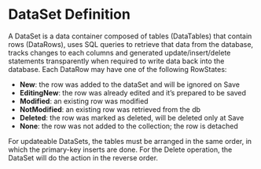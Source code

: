 # DataSet Definition

A DataSet is a data container composed of tables (DataTables) that contain rows (DataRows), uses SQL queries to retrieve that data from the database, tracks changes to each columns and generated update/insert/delete statements transparently when required to write data back into the database.
Each DataRow may have one of the following RowStates:

- **New**: the row was added to the dataSet and will be ignored on Save
- **EditingNew**: the row was already edited and it’s prepared to be saved
- **Modified**: an existing row was modified
- **NotModified**: an existing row was retrieved from the db
- **Deleted**: the row was marked as deleted, will be deleted only at Save
- **None**: the row was not added to the collection; the row is detached


For updateable DataSets, the tables must be arranged in the same order, in which the primary-key inserts are done.
For the Delete operation, the DataSet will do the action in the reverse order.
